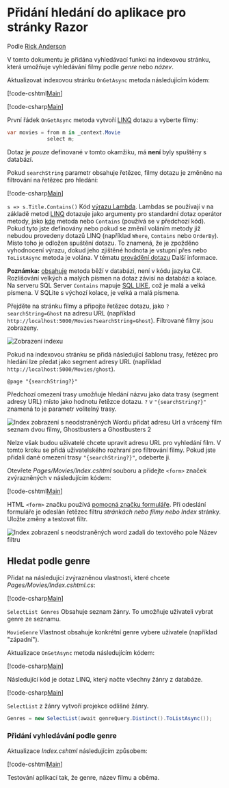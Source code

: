 # <a name="adding-search-to-a-razor-pages-app"></a>Přidání hledání do aplikace pro stránky Razor

Podle [Rick Anderson](https://twitter.com/RickAndMSFT)

V tomto dokumentu je přidána vyhledávací funkci na indexovou stránku, která umožňuje vyhledávání filmy podle *genre* nebo *název*.

Aktualizovat indexovou stránku `OnGetAsync` metoda následujícím kódem:

[!code-cshtml[Main](../../tutorials/razor-pages/razor-pages-start/sample/RazorPagesMovie/Pages/_ViewStart.cshtml)]

[!code-csharp[Main](../../tutorials/razor-pages/razor-pages-start/sample/RazorPagesMovie/Pages/Movies/Index.cshtml.cs?name=snippet_1stSearch)]

První řádek `OnGetAsync` metoda vytvoří [LINQ](https://docs.microsoft.com/dotnet/csharp/programming-guide/concepts/linq/) dotazu a vyberte filmy:

```csharp
var movies = from m in _context.Movie
             select m;
```

Dotaz je *pouze* definované v tomto okamžiku, má **není** byly spuštěny s databází.

Pokud `searchString` parametr obsahuje řetězec, filmy dotazu je změněno na filtrování na řetězec pro hledání:

[!code-csharp[Main](../../tutorials/razor-pages/razor-pages-start/sample/RazorPagesMovie/Pages/Movies/Index.cshtml.cs?name=snippet_SearchNull)]

`s => s.Title.Contains()` Kód [výrazu Lambda](https://docs.microsoft.com/dotnet/csharp/programming-guide/statements-expressions-operators/lambda-expressions). Lambdas se používají v na základě metod [LINQ](https://docs.microsoft.com/dotnet/csharp/programming-guide/concepts/linq/) dotazuje jako argumenty pro standardní dotaz operátor metody, jako [kde](https://docs.microsoft.com/dotnet/csharp/programming-guide/concepts/linq/query-syntax-and-method-syntax-in-linq) metoda nebo `Contains` (používá se v předchozí kód). Pokud tyto jste definovány nebo pokud se změnil voláním metody již nebudou provedeny dotazů LINQ (například `Where`, `Contains` nebo `OrderBy`). Místo toho je odložen spuštění dotazu. To znamená, že je zpožděno vyhodnocení výrazu, dokud jeho zjištěné hodnota je vstupní přes nebo `ToListAsync` metoda je volána. V tématu [provádění dotazu](https://docs.microsoft.com/dotnet/framework/data/adonet/ef/language-reference/query-execution) Další informace.

**Poznámka:** [obsahuje](https://docs.microsoft.com//dotnet/api/system.data.objects.dataclasses.entitycollection-1.contains) metoda běží v databázi, není v kódu jazyka C#. Rozlišování velkých a malých písmen na dotaz závisí na databázi a kolace. Na serveru SQL Server `Contains` mapuje [SQL LIKE](https://docs.microsoft.com/sql/t-sql/language-elements/like-transact-sql), což je malá a velká písmena. V SQLite s výchozí kolace, je velká a malá písmena.

Přejděte na stránku filmy a připojte řetězec dotazu, jako `?searchString=Ghost` na adresu URL (například `http://localhost:5000/Movies?searchString=Ghost`). Filtrované filmy jsou zobrazeny.

![Zobrazení indexu](../../tutorials/razor-pages/search/_static/ghost.png)

Pokud na indexovou stránku se přidá následující šablonu trasy, řetězec pro hledání lze předat jako segment adresy URL (například `http://localhost:5000/Movies/ghost`).

```cshtml
@page "{searchString?}"
```

Předchozí omezení trasy umožňuje hledání názvu jako data trasy (segment adresy URL) místo jako hodnotu řetězce dotazu.  `?` v `"{searchString?}"` znamená to je parametr volitelný trasy.

![Index zobrazení s neodstraněných Wordu přidat adresu Url a vrácený film seznam dvou filmy, Ghostbusters a Ghostbusters 2](../../tutorials/razor-pages/search/_static/g2.png)

Nelze však budou uživatelé chcete upravit adresu URL pro vyhledání film. V tomto kroku se přidá uživatelského rozhraní pro filtrování filmy. Pokud jste přidali dané omezení trasy `"{searchString?}"`, odeberte ji.

Otevřete *Pages/Movies/Index.cshtml* souboru a přidejte `<form>` značek zvýrazněných v následujícím kódem:

[!code-cshtml[Main](../../tutorials/razor-pages/razor-pages-start/sample/RazorPagesMovie/Pages/Movies/Index2.cshtml?highlight=14-19&range=1-22)]

HTML `<form>` značku používá [pomocná značku formuláře](xref:mvc/views/working-with-forms#the-form-tag-helper). Při odeslání formuláře je odeslán řetězec filtru *stránkách nebo filmy nebo Index* stránky. Uložte změny a testovat filtr.

![Index zobrazení s neodstraněných word zadali do textového pole Název filtru](../../tutorials/razor-pages/search/_static/filter.png)

## <a name="search-by-genre"></a>Hledat podle genre

Přidat na následující zvýrazněnou vlastnosti, které chcete *Pages/Movies/Index.cshtml.cs*:

[!code-csharp[Main](../../tutorials/razor-pages/razor-pages-start/sample/RazorPagesMovie/Pages/Movies/Index.cshtml.cs?name=snippet_newProps&highlight=11-999)]

`SelectList Genres` Obsahuje seznam žánry. To umožňuje uživateli vybrat genre ze seznamu.

`MovieGenre` Vlastnost obsahuje konkrétní genre vybere uživatele (například "západní").

Aktualizace `OnGetAsync` metoda následujícím kódem:

[!code-csharp[Main](../../tutorials/razor-pages/razor-pages-start/sample/RazorPagesMovie/Pages/Movies/Index.cshtml.cs?name=snippet_SearchGenre)]

Následující kód je dotaz LINQ, který načte všechny žánry z databáze.

[!code-csharp[Main](../../tutorials/razor-pages/razor-pages-start/sample/RazorPagesMovie/Pages/Movies/Index.cshtml.cs?name=snippet_LINQ)]

`SelectList` z žánry vytvoří projekce odlišné žánry.

<!-- BUG in OPS
Tag snippet_selectlist's start line '75' should be less than end line '29' when resolving "[!code-csharp[Main](../../tutorials/razor-pages/razor-pages-start/sample/RazorPagesMovie/Pages/Movies/Index.cshtml.cs?name=snippet_SelectList)]"

There's no start line.

[!code-csharp[Main](../../tutorials/razor-pages/razor-pages-start/sample/RazorPagesMovie/Pages/Movies/Index.cshtml.cs?name=snippet_SelectList)]
-->

```csharp
Genres = new SelectList(await genreQuery.Distinct().ToListAsync());
```

### <a name="adding-search-by-genre"></a>Přidání vyhledávání podle genre

Aktualizace *Index.cshtml* následujícím způsobem:

[!code-cshtml[Main](../../tutorials/razor-pages/razor-pages-start/sample/RazorPagesMovie/Pages/Movies/IndexFormGenreNoRating.cshtml?highlight=16-18&range=1-26)]

Testování aplikací tak, že genre, název filmu a oběma.
